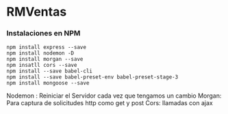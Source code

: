 # RMVentas

### Instalaciones en NPM

```plain
npm install express --save
npm install nodemon -D
npm install morgan --save
npm insatll cors --save
npm install --save babel-cli
npm install --save babel-preset-env babel-preset-stage-3
npm install mongoose --save
```

Nodemon : Reiniciar el Servidor cada vez que tengamos un cambio
Morgan: Para captura de solicitudes http como get y post 
Cors: llamadas con ajax

